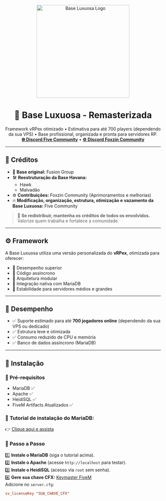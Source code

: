 <p align="center">
  <img src="[https://r2.fivemanage.com/wpsWGUx1KTPLmXgc0cCnU/1.png](https://postimg.cc/delete/YJPz3tyP/87e303c8)" alt="Base Luxuosa Logo" width="300"/>
</p>

<h1 align="center">💎 Base Luxuosa - Remasterizada</h1>

<p align="center">
  Framework vRPex otimizado • Estimativa para até 700 players (dependendo da sua VPS) • Base profissional, organizada e pronta para servidores RP.<br/>
  <a href="https://discord.gg/fivecommunity"><strong>🌐 Discord Five Community</strong></a> • 
  <a href="https://discord.gg/foxzincommunity"><strong>⚙️ Discord Foxzin Community</strong></a>
</p>

---

## 👥 Créditos

- 👑 **Base original:** Fusion Group  
- 🛠️ **Reestruturação da Base Havana:**  
  - Hawk  
  - Malvadão  
- ⚙️ **Contribuições:** Foxzin Community (Aprimoramentos e melhorias)  
- 🔥 **Modificação, organização, estrutura, otimização e vazamento da Base Luxuosa:** Five Community  

> 🚨 **Se redistribuir, mantenha os créditos de todos os envolvidos.** Valorize quem trabalha e fortalece a comunidade.

---

## ⚙️ Framework

A Base Luxuosa utiliza uma versão personalizada do **vRPex**, otimizada para oferecer:

- 🔹 Desempenho superior
- 🔹 Código assíncrono
- 🔹 Arquitetura modular
- 🔹 Integração nativa com MariaDB
- 🔹 Estabilidade para servidores médios e grandes

---

## 🚀 Desempenho

- ✅ Suporte estimado para até **700 jogadores online** (dependendo da sua VPS ou dedicado)
- ✅ Estrutura leve e otimizada
- ✅ Consumo reduzido de CPU e memória
- ✅ Banco de dados assíncrono (MariaDB)

---

## 🧰 Instalação

### 🔧 Pré-requisitos
- MariaDB ✅  
- Apache ✅  
- HeidiSQL ✅  
- FiveM Artifacts Atualizados ✅  

### 🎥 **Tutorial de instalação do MariaDB:**  
👉 [Clique aqui e assista](https://youtu.be/-j2ostivrIs)

### 📝 Passo a Passo

1️⃣ **Instale o MariaDB** (siga o tutorial acima).  
2️⃣ **Instale o Apache** (acesse `http://localhost` para testar).  
3️⃣ **Instale o HeidiSQL** (acesso via `root` sem senha).  
4️⃣ **Gere sua chave CFX:** [Keymaster FiveM](https://keymaster.fivem.net/register)  
Adicione no `server.cfg`:  
```cfg
sv_licenseKey "SUA_CHAVE_CFX"

